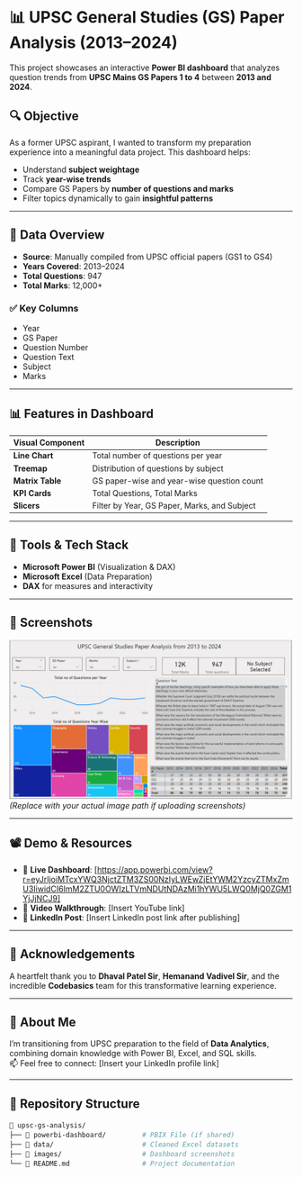# 📊 UPSC General Studies (GS) Paper Analysis (2013–2024)

This project showcases an interactive **Power BI dashboard** that analyzes question trends from **UPSC Mains GS Papers 1 to 4** between **2013 and 2024**.

## 🔍 Objective

As a former UPSC aspirant, I wanted to transform my preparation experience into a meaningful data project. This dashboard helps:
- Understand **subject weightage**
- Track **year-wise trends**
- Compare GS Papers by **number of questions and marks**
- Filter topics dynamically to gain **insightful patterns**

---

## 📁 Data Overview

- **Source**: Manually compiled from UPSC official papers (GS1 to GS4)
- **Years Covered**: 2013–2024
- **Total Questions**: 947  
- **Total Marks**: 12,000+

### ✅ Key Columns
- Year
- GS Paper
- Question Number
- Question Text
- Subject
- Marks

---

## 📊 Features in Dashboard

| Visual Component                  | Description |
|----------------------------------|-------------|
| **Line Chart**                   | Total number of questions per year |
| **Treemap**                      | Distribution of questions by subject |
| **Matrix Table**                 | GS paper-wise and year-wise question count |
| **KPI Cards**                    | Total Questions, Total Marks |
| **Slicers**                      | Filter by Year, GS Paper, Marks, and Subject |

---

## 🧰 Tools & Tech Stack

- **Microsoft Power BI** (Visualization & DAX)
- **Microsoft Excel** (Data Preparation)
- **DAX** for measures and interactivity

---

## 📸 Screenshots

![Dashboard Preview](https://github.com/mohan1212576/upsc-data-analysis-powerbi/blob/main/Power%20Bi%20Dashboard.png)  
_(Replace with your actual image path if uploading screenshots)_

---

## 📽 Demo & Resources

- 🔗 **Live Dashboard**: [https://app.powerbi.com/view?r=eyJrIjoiMTcxYWQ3NjctZTM3ZS00NzIyLWEwZjEtYWM2YzcyZTMxZmU3IiwidCI6ImM2ZTU0OWIzLTVmNDUtNDAzMi1hYWU5LWQ0MjQ0ZGM1YjJjNCJ9]  
- 🎥 **Video Walkthrough**: [Insert YouTube link]  
- 📎 **LinkedIn Post**: [Insert LinkedIn post link after publishing]

---

## 🙏 Acknowledgements

A heartfelt thank you to **Dhaval Patel Sir**, **Hemanand Vadivel Sir**, and the incredible **Codebasics** team for this transformative learning experience.

---

## 📌 About Me

I’m transitioning from UPSC preparation to the field of **Data Analytics**, combining domain knowledge with Power BI, Excel, and SQL skills.  
📫 Feel free to connect: [Insert your LinkedIn profile link]

---

## 📂 Repository Structure

```bash
📁 upsc-gs-analysis/
├── 📁 powerbi-dashboard/         # PBIX File (if shared)
├── 📁 data/                      # Cleaned Excel datasets
├── 📁 images/                    # Dashboard screenshots
└── 📄 README.md                  # Project documentation
